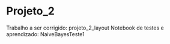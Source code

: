 # Projeto_2

Trabalho a ser corrigido: projeto_2_layout
Notebook de testes e aprendizado: NaiveBayesTeste1
